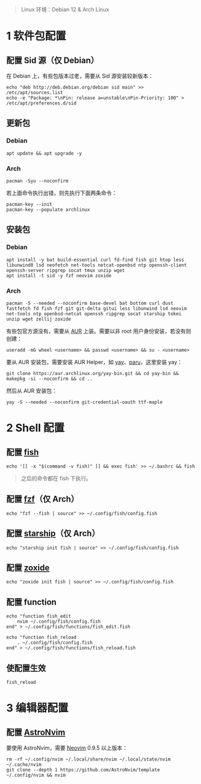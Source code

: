 >   Linux 环境：Debian 12 & Arch Linux

# 1 软件包配置

## 配置 Sid 源（仅 Debian）

在 Debian 上，有些包版本过老，需要从 Sid 源安装较新版本：

```shell
echo "deb http://deb.debian.org/debian sid main" >> /etc/apt/sources.list
echo -e "Package: *\nPin: release a=unstable\nPin-Priority: 100" > /etc/apt/preferences.d/sid
```

## 更新包

### Debian

```shell
apt update && apt upgrade -y
```

### Arch

```shell
pacman -Syu --noconfirm
```

若上面命令执行出错，则先执行下面两条命令：

```shell
pacman-key --init
pacman-key --populate archlinux
```

## 安装包

### Debian

```shell
apt install -y bat build-essential curl fd-find fish git htop less libunwind8 lsd neofetch net-tools netcat-openbsd ntp openssh-client openssh-server ripgrep socat tmux unzip wget
apt install -t sid -y fzf neovim zoxide
```

### Arch

```shell
pacman -S --needed --noconfirm base-devel bat bottom curl dust fastfetch fd fish fzf git git-delta gitui less libunwind lsd neovim net-tools ntp openbsd-netcat openssh ripgrep socat starship tokei unzip wget zellij zoxide
```

有些包官方源没有，需要从 [AUR](https://aur.archlinux.org/) 上装。需要以非 root 用户身份安装，若没有则创建：

```shell
useradd -mG wheel <username> && passwd <username> && su - <username>
```

要从 AUR 安装包，需要安装 AUR Helper，如 [yay](https://github.com/Jguer/yay?tab=readme-ov-file#installation)、[paru](https://github.com/Morganamilo/paru?tab=readme-ov-file#installation)，这里安装 yay：

```shell
git clone https://aur.archlinux.org/yay-bin.git && cd yay-bin && makepkg -si --noconfirm && cd ..
```

然后从 AUR 安装包：

```shell
yay -S --needed --noconfirm git-credential-oauth ttf-maple 
```

# 2 Shell 配置

## 配置 [fish](https://fishshell.com/)

```shell
echo '[[ -x "$(command -v fish)" ]] && exec fish' >> ~/.bashrc && fish
```

>   之后的命令都在 fish 下执行。

## 配置 [fzf](https://github.com/junegunn/fzf?tab=readme-ov-file#setting-up-shell-integration)（仅 Arch）

```shell
echo "fzf --fish | source" >> ~/.config/fish/config.fish
```

## 配置 [starship](https://starship.rs/guide/#%F0%9F%9A%80-installation)（仅 Arch）

```shell
echo "starship init fish | source" >> ~/.config/fish/config.fish
```

## 配置 [zoxide](https://github.com/ajeetdsouza/zoxide?tab=readme-ov-file#installation)

```shell
echo "zoxide init fish | source" >> ~/.config/fish/config.fish
```

## 配置 function

```shell
echo "function fish_edit
    nvim ~/.config/fish/config.fish
end" > ~/.config/fish/functions/fish_edit.fish

echo "function fish_reload
    . ~/.config/fish/config.fish
end" > ~/.config/fish/functions/fish_reload.fish
```

## 使配置生效

```shell
fish_reload
```

# 3 编辑器配置

## 配置 [AstroNvim](https://docs.astronvim.com/)

要使用 AstroNvim，需要 [Neovim](https://neovim.io/) 0.9.5 以上版本：

```shell
rm -rf ~/.config/nvim ~/.local/share/nvim ~/.local/state/nvim ~/.cache/nvim
git clone --depth 1 https://github.com/AstroNvim/template ~/.config/nvim && nvim
```

